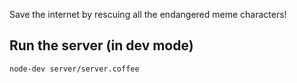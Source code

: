Save the internet by rescuing all the endangered meme characters!

## Run the server (in dev mode)

```bash
node-dev server/server.coffee
```